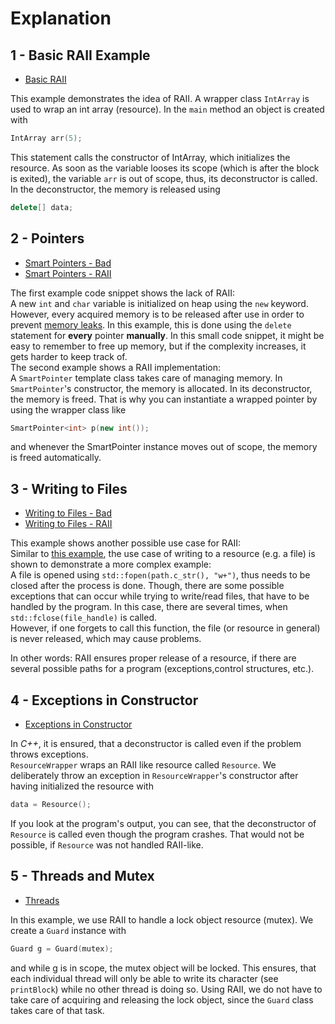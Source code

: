 # Explanation
## 1 - Basic RAII Example 
- [Basic RAII](/Demo/example_1_basic_raii.cpp)  
  
This example demonstrates the idea of RAII. A wrapper class `IntArray` is used to wrap an int array (resource).
In the `main` method an object is created with 
```cpp
IntArray arr(5);
```
This statement calls the constructor of IntArray, which initializes the resource.
As soon as the variable looses its scope (which is after the block is exited), the variable `arr` is out of scope, thus, 
its deconstructor is called. In the deconstructor, the memory is released using
```cpp
delete[] data;
```

## 2 - Pointers
- [Smart Pointers - Bad](/Demo/example_2_1_smart_pointer_bad.cpp)
- [Smart Pointers - RAII](/Demo/example_2_2_smart_pointer.cpp)
  
The first example code snippet shows the lack of RAII:  
A new `int` and `char` variable is initialized on heap using the `new` keyword.
However, every acquired memory is to be released after use in order to prevent [memory leaks](https://en.wikipedia.org/wiki/Memory_leak).
In this example, this is done using the `delete` statement for **every** pointer **manually**.
In this small code snippet, it might be easy to remember to free up memory, but if the complexity increases, it gets harder to keep track of.  
The second example shows a RAII implementation:  
A `SmartPointer` template class takes care of managing memory. 
In `SmartPointer`'s constructor, the memory is allocated.
In its deconstructor, the memory is freed.
That is why you can instantiate a wrapped pointer by using the wrapper class like 
```cpp
SmartPointer<int> p(new int());
```
and whenever the SmartPointer instance moves out of scope, the memory is freed automatically.

## 3 - Writing to Files
- [Writing to Files - Bad](/Demo/example_3_1_write_to_file_bad.cpp)
- [Writing to Files - RAII](/Demo/example_3_2_write_to_file.cpp)
  
This example shows another possible use case for RAII:  
Similar to [this example](#2---Pointers), the use case of writing to a resource (e.g. a file) is shown to 
demonstrate a more complex example:  
A file is opened using `std::fopen(path.c_str(), "w+")`, thus needs to be closed after the process is done.
Though, there are some possible exceptions that can occur while trying to write/read files, that have to be handled by the program.
In this case, there are several times, when `std::fclose(file_handle)` is called.  
However, if one forgets to call this function, the file (or resource in general) is never released, which may cause problems.  
  
In other words: RAII ensures proper release of a resource, if there are several possible paths for a program (exceptions,control structures, etc.).

## 4 - Exceptions in Constructor
- [Exceptions in Constructor](/Demo/example_4_exception_in_constructor.cpp)
  
In _C++_, it is ensured, that a deconstructor is called even if the problem throws exceptions.  
`ResourceWrapper` wraps an RAII like resource called `Resource`. We deliberately throw an exception in `ResourceWrapper`'s constructor after having initialized the resource with
```cpp
data = Resource();
```
If you look at the program's output, you can see, that the deconstructor of `Resource` is called even though the program crashes.
That would not be possible, if `Resource` was not handled RAII-like.


## 5 - Threads and Mutex
- [Threads](/Demo/example_5_threads_mutex.cpp)
  
In this example, we use RAII to handle a lock object resource (mutex).
We create a `Guard` instance with 
```cpp
Guard g = Guard(mutex);
```
and while g is in scope, the mutex object will be locked. This ensures, that each individual thread will only be able to write its character
(see `printBlock`) while no other thread is doing so.
Using RAII, we do not have to take care of acquiring and releasing the lock object, since the `Guard` class takes care of that task.  
